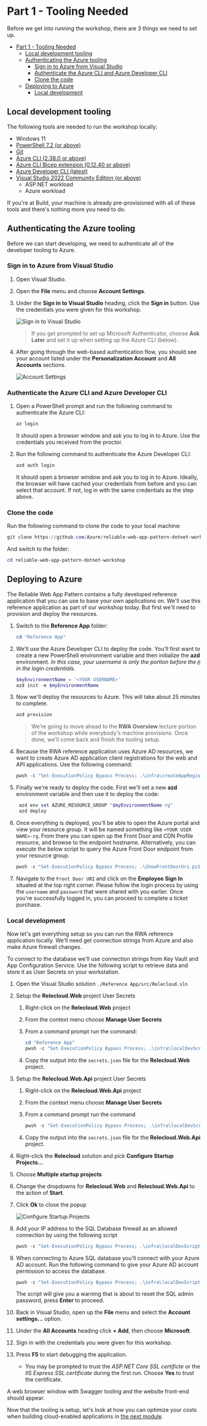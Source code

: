 # Part 1 - Tooling Needed

Before we get into running the workshop, there are 3 things we need to set up.

- [Part 1 - Tooling Needed](#part-1---tooling-needed)
  - [Local development tooling](#local-development-tooling)
  - [Authenticating the Azure tooling](#authenticating-the-azure-tooling)
    - [Sign in to Azure from Visual Studio](#sign-in-to-azure-from-visual-studio)
    - [Authenticate the Azure CLI and Azure Developer CLI](#authenticate-the-azure-cli-and-azure-developer-cli)
    - [Clone the code](#clone-the-code)
  - [Deploying to Azure](#deploying-to-azure)
    - [Local development](#local-development)

## Local development tooling

The following tools are needed to run the workshop locally:

- Windows 11
- [PowerShell 7.2 (or above)](https://learn.microsoft.com/en-us/powershell/scripting/install/installing-powershell-on-windows)
- [Git](https://github.com/git-guides/install-git)
- [Azure CLI (2.38.0 or above)](https://docs.microsoft.com/cli/azure/install-azure-cli)
- [Azure CLI Bicep extension (0.12.40 or above)](https://learn.microsoft.com/en-us/azure/azure-resource-manager/bicep/install#azure-cli)
- [Azure Developer CLI (latest)](https://learn.microsoft.com/azure/developer/azure-developer-cli/install-azd)
- [Visual Studio 2022 Community Edition (or above)](https://visualstudio.microsoft.com/vs/)
  - ASP.NET workload
  - Azure workload

If you're at Build, your machine is already pre-provisioned with all of these tools and there's nothing more you need to do.

## Authenticating the Azure tooling

Before we can start developing, we need to authenticate all of the developer tooling to Azure.

### Sign in to Azure from Visual Studio

1. Open Visual Studio.
1. Open the **File** menu and choose **Account Settings**.
1. Under the **Sign in to Visual Studio** heading, click the **Sign in** button. Use the credentials you were given for this workshop.

    ![Sign in to Visual Studio](./images/sign-in-to-vs.png)

   > If you get prompted to set up Microsoft Authenticator, choose **Ask Later** and set it up when setting up the Azure CLI (below).

1. After going through the web-based authentication flow, you should see your account listed under the **Personalization Account** and **All Accounts** sections.

    ![Account Settings](./images/signed-in.png)

### Authenticate the Azure CLI and Azure Developer CLI

1. Open a PowerShell prompt and run the following command to authenticate the Azure CLI:

    ```powershell
    az login
    ```

    It should open a browser window and ask you to log in to Azure. Use the credentials you received from the proctor.

1. Run the following command to authenticate the Azure Developer CLI:

    ```powershell
    azd auth login
    ```

    It should open a browser window and ask you to log in to Azure. Ideally, the browser will have cached your credentials from before and you can select that account. If not, log in with the same credentials as the step above.

### Clone the code

Run the following command to clone the code to your local machine:

```powershell
git clone https://github.com/Azure/reliable-web-app-pattern-dotnet-workshop
```

And switch to the folder:

```powershell
cd reliable-web-app-pattern-dotnet-workshop
```

## Deploying to Azure

The Reliable Web App Pattern contains a fully developed reference application that you can use to base your own applications on. We'll use this reference application as part of our workshop today. But first we'll need to provision and deploy the resources.

1. Switch to the **Reference App** folder:

    ```powershell
    cd "Reference App"
    ```

1. We'll use the Azure Developer CLI to deploy the code. You'll first want to create a new PowerShell environment variable and then initialize the **azd** environment. _In this case, your username is only the portion before the `@` in the login credentials._

    ```powershell
    $myEnvironmentName = '<YOUR USERNAME>'
    azd init -e $myEnvironmentName
    ```

1. Now we'll deploy the resources to Azure. This will take about 25 minutes to complete.

    ```powershell
    azd provision
    ```

    > We're going to move ahead to the **RWA Overview** lecture portion of the workshop while everybody's machine provisions. Once done, we'll come back and finish the tooling setup.

1. Because the RWA reference application uses Azure AD resources, we want to create Azure AD application client registrations for the web and API applications. Use the following command:

    ```powershell
    pwsh -c "Set-ExecutionPolicy Bypass Process; .\infra\createAppRegistrations.ps1 -g '$myEnvironmentName-rg'"
    ```

1. Finally we're ready to deploy the code. First we'll set a new **azd** environment variable and then use it to deploy the code:

   ```powershell
    azd env set AZURE_RESOURCE_GROUP "$myEnvironmentName-rg"
    azd deploy
    ```

1. Once everything is deployed, you'll be able to open the Azure portal and view your resource group. It will be named something like `<YOUR USER NAME>-rg`. From there you can open up the Front Door and CDN Profile resource, and browse to the endpoint hostname. Alternatively, you can execute the below script to query the Azure Front Door endpoint from your resource group.

   ```powershell
   pwsh -c "Set-ExecutionPolicy Bypass Process; .\ShowFrontDoorUri.ps1 -ResourceGroupName '$myEnvironmentName-rg'"
   ```

1. Navigate to the `Front Door URI` and click on the **Employee Sign In** situated at the top right corner. Please follow the login process by using the `username` and `password` that were shared with you earlier. Once you're successfully logged in, you can proceed to complete a ticket purchase.

### Local development

Now let's get everything setup so you can run the RWA reference application locally. We'll need get connection strings from Azure and also make Azure firewall changes.

To connect to the database we'll use connection strings from Key Vault and App Configuration Service. Use the following script to retrieve data and store it as User Secrets on your workstation.

1. Open the Visual Studio solution `./Reference App/src/Relecloud.sln`
1. Setup the **Relecloud.Web** project User Secrets
    1. Right-click on the **Relecloud.Web** project
    2. From the context menu choose **Manage User Secrets**
    3. From a command prompt run the command:

        ```powershell
        cd "Reference App"
        pwsh -c "Set-ExecutionPolicy Bypass Process; .\infra\localDevScripts\getSecretsForLocalDev.ps1 -g '$myEnvironmentName-rg' -Web"
        ```

    4. Copy the output into the `secrets.json` file for the **Relecloud.Web** project.    
1. Setup the **Relecloud.Web.Api** project User Secrets
    1. Right-click on the **Relecloud.Web.Api** project
    2. From the context menu choose **Manage User Secrets**
    3. From a command prompt run the command

        ```powershell
        pwsh -c "Set-ExecutionPolicy Bypass Process; .\infra\localDevScripts\getSecretsForLocalDev.ps1 -g '$myEnvironmentName-rg' -Api"
        ```

    4. Copy the output into the `secrets.json` file for the 
    **Relecloud.Web.Api** project.

1. Right-click the **Relecloud** solution and pick **Configure Startup Projects...**
1. Choose **Multiple startup projects**
1. Change the dropdowns for **Relecloud.Web** and **Relecloud.Web.Api** to the action of **Start**.
1. Click **Ok** to close the popup

    ![Configure Startup Projects](./images/multiple-startups.png)

1. Add your IP address to the SQL Database firewall as an allowed connection by using the following script

    ```powershell
    pwsh -c "Set-ExecutionPolicy Bypass Process; .\infra\localDevScripts\addLocalIPToSqlFirewall.ps1 -g '$myEnvironmentName-rg'"
    ```

1. When connecting to Azure SQL database you'll connect with your Azure AD account.
Run the following command to give your Azure AD account permission to access the database.

    ```powershell
    pwsh -c "Set-ExecutionPolicy Bypass Process; .\infra\localDevScripts\makeSqlUserAccount.ps1 -g '$myEnvironmentName-rg'"
    ```

    The script will give you a warning that is about to reset the SQL admin password, press **Enter** to proceed.

1. Back in Visual Studio, open up the **File** menu and select the **Account settings...** option.
1. Under the **All Accounts** heading click **+ Add**, then choose **Microsoft**.
1. Sign in with the credentials you were given for this workshop.
1. Press **F5** to start debugging the application.

   - You may be prompted to trust the _ASP.NET Core SSL certificte_ or the _IIS Express SSL certificate_ during the first run.  Choose **Yes** to trust the certificate.

A web browser window with Swagger tooling and the website front-end should appear.

Now that the tooling is setup, let's look at how you can optimize your costs when building cloud-enabled applications in [the next module](../Part%203%20-%20Cost%20Optimization/README.md).
